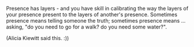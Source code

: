 Presence has layers - and you have skill in calibrating the way the layers of your presence present to the layers of another's presence. Sometimes presence means telling someone the truth; sometimes presence means ... asking, "do you need to go for a walk? do you need some water?".

(Alicia Kiewitt said this. :))
